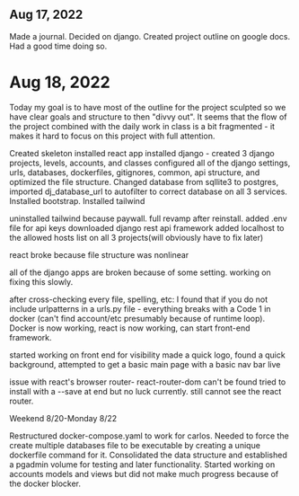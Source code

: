 ## Aug 17, 2022

Made a journal. Decided on django. Created project outline on google docs. Had a good time doing so.

# Aug 18, 2022
Today my goal is to have most of the outline for the project sculpted so we have clear goals and structure to then "divvy out". It seems that the flow of the project combined with the daily work in class is a bit fragmented - it makes it hard to focus on this project with full attention. 

Created skeleton
installed react app
installed django - created 3 django projects, levels, accounts, and classes
configured all of the django settings, urls, databases, dockerfiles, gitignores, common, api structure, and optimized the file structure. 
Changed database from sqllite3 to postgres, imported dj_database_url to autofilter to correct database on all 3 services.
Installed bootstrap. Installed tailwind

uninstalled tailwind because paywall. 
full revamp after reinstall. 
added .env file for api keys
downloaded django rest api framework 
added localhost to the allowed hosts list on all 3 projects(will obviously have to fix later)

react broke because file structure was nonlinear

all of the django apps are broken because of some setting. working on fixing this slowly.

after cross-checking every file, spelling, etc:
I found that if you do not include urlpatterns in a urls.py file - everything breaks with a Code 1 in docker (can't find account/etc presumably because of runtime loop). Docker is now working, react is now working, can start front-end framework.

started working on front end for visibility 
made a quick logo, found a quick background, attempted to get a basic main page with a basic nav bar live

issue with react's browser router- react-router-dom can't be found
tried to install with a --save at end but no luck currently. still cannot see the react router. 

Weekend 8/20-Monday 8/22

Restructured docker-compose.yaml to work for carlos. Needed to force the create multiple databases file to be executable by creating a unique dockerfile command for it. Consolidated the data structure and established a pgadmin volume for testing and later functionality. Started working on accounts models and views but did not make much progress because of the docker blocker. 